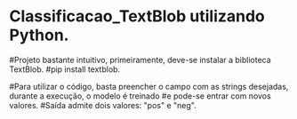 # Classificacao_TextBlob utilizando Python.
#Projeto bastante intuitivo, primeiramente, deve-se instalar a biblioteca TextBlob.
#pip install textblob.

#Para utilizar o código, basta preencher o campo com as strings desejadas, durante a execução, o modelo é treinado 
#e pode-se entrar com novos valores. 
#Saída admite dois valores: "pos" e "neg".
